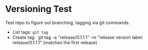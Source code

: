 # Versioning Test

Test repo to figure out branching, tagging via git commands.

- List tags: `git tag`
- Create tag: `git tag -a "release/0.1.1.1" -m "release version label: release/0.1.1.1" (matches the first release)
